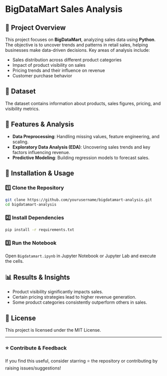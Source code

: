 # BigDataMart Sales Analysis

## 📌 Project Overview
This project focuses on **BigDataMart**, analyzing sales data using **Python**. The objective is to uncover trends and patterns in retail sales, helping businesses make data-driven decisions. Key areas of analysis include:
- Sales distribution across different product categories
- Impact of product visibility on sales
- Pricing trends and their influence on revenue
- Customer purchase behavior

## 📂 Dataset
The dataset contains information about products, sales figures, pricing, and visibility metrics.

## 🚀 Features & Analysis
- **Data Preprocessing**: Handling missing values, feature engineering, and scaling.
- **Exploratory Data Analysis (EDA)**: Uncovering sales trends and key factors influencing revenue.
- **Predictive Modeling**: Building regression models to forecast sales.

## 🔧 Installation & Usage
### 1️⃣ Clone the Repository
```bash
git clone https://github.com/yourusername/bigdatamart-analysis.git
cd bigdatamart-analysis
```
### 2️⃣ Install Dependencies
```bash
pip install -r requirements.txt
```
### 3️⃣ Run the Notebook
Open `Bigdatamart.ipynb` in Jupyter Notebook or Jupyter Lab and execute the cells.

## 📊 Results & Insights
- Product visibility significantly impacts sales.
- Certain pricing strategies lead to higher revenue generation.
- Some product categories consistently outperform others in sales.

## 📜 License
This project is licensed under the MIT License.

---

### ⭐ Contribute & Feedback
If you find this useful, consider starring ⭐ the repository or contributing by raising issues/suggestions!

